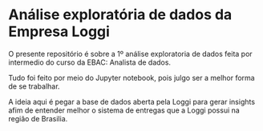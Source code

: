 # Análise exploratória de dados da Empresa Loggi

O presente repositório é sobre a 1º análise exploratoria de dados feita por intermedio do curso da EBAC: Analista de dados. 

Tudo foi feito por meio do Jupyter notebook, pois julgo ser a melhor forma de se trabalhar.

A ideia aqui é pegar a base de dados aberta pela Loggi para gerar insights afim de entender melhor o sistema de entregas que a Loggi possui na região de Brasilia. 

